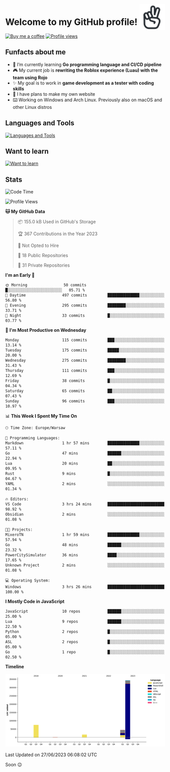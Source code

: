 <a href="https://iconoir.com">
  <picture>
    <source media="(prefers-color-scheme: dark)" srcset="./img/peace-hand-dark.svg">
    <img alt="Peace Hand" align="right" width="16%" src="./img/peace-hand-light.svg">
  </picture>
</a>

# Welcome to my GitHub profile!

[![Buy me a coffee](https://img.shields.io/badge/Buy_Me_A_Coffee-FFDD00?style=for-the-badge&logo=buy-me-a-coffee&logoColor=black)](https://bmc.link/mixerotn)
[![Profile views](https://komarev.com/ghpvc/?username=MixeroTN&color=0e75b6&style=for-the-badge)](#---)

## Funfacts about me

- 🌱 I’m currently learning **Go programming language and CI/CD pipeline**
- 🎮 My current job is **rewriting the Roblox experience (Luau) with the team using Rojo**
- ✨ My goal is to work in **game development as a tester with coding skills**
- 🍕 I have plans to make my own website
- ⌨️ Working on Windows and Arch Linux. Previously also on macOS and other Linux distros

## Languages and Tools

[![Languages and Tools](https://skillicons.dev/icons?i=lua,go,git,ts,html,css,githubactions,bash,powershell,py,cs,react)](https://skillicons.dev)

## Want to learn

[![Want to learn](https://skillicons.dev/icons?i=docker,rust,cpp,unreal,unity,vim,dart,jquery,nodejs)](https://skillicons.dev)

## Stats

<!--START_SECTION:waka-->
![Code Time](http://img.shields.io/badge/Code%20Time-3%20hrs%2026%20mins-blue)

![Profile Views](http://img.shields.io/badge/Profile%20Views-0-blue)

**🐱 My GitHub Data** 

> 📦 155.0 kB Used in GitHub's Storage 
 > 
> 🏆 367 Contributions in the Year 2023
 > 
> 🚫 Not Opted to Hire
 > 
> 📜 18 Public Repositories 
 > 
> 🔑 31 Private Repositories 
 > 
**I'm an Early 🐤** 

```text
🌞 Morning                50 commits          █░░░░░░░░░░░░░░░░░░░░░░░░   05.71 % 
🌆 Daytime                497 commits         ██████████████░░░░░░░░░░░   56.80 % 
🌃 Evening                295 commits         ████████░░░░░░░░░░░░░░░░░   33.71 % 
🌙 Night                  33 commits          █░░░░░░░░░░░░░░░░░░░░░░░░   03.77 % 
```
📅 **I'm Most Productive on Wednesday** 

```text
Monday                   115 commits         ███░░░░░░░░░░░░░░░░░░░░░░   13.14 % 
Tuesday                  175 commits         █████░░░░░░░░░░░░░░░░░░░░   20.00 % 
Wednesday                275 commits         ████████░░░░░░░░░░░░░░░░░   31.43 % 
Thursday                 111 commits         ███░░░░░░░░░░░░░░░░░░░░░░   12.69 % 
Friday                   38 commits          █░░░░░░░░░░░░░░░░░░░░░░░░   04.34 % 
Saturday                 65 commits          ██░░░░░░░░░░░░░░░░░░░░░░░   07.43 % 
Sunday                   96 commits          ███░░░░░░░░░░░░░░░░░░░░░░   10.97 % 
```


📊 **This Week I Spent My Time On** 

```text
🕑︎ Time Zone: Europe/Warsaw

💬 Programming Languages: 
Markdown                 1 hr 57 mins        ██████████████░░░░░░░░░░░   57.11 % 
Go                       47 mins             ██████░░░░░░░░░░░░░░░░░░░   22.94 % 
Lua                      20 mins             ██░░░░░░░░░░░░░░░░░░░░░░░   09.95 % 
Rust                     9 mins              █░░░░░░░░░░░░░░░░░░░░░░░░   04.67 % 
YAML                     2 mins              ░░░░░░░░░░░░░░░░░░░░░░░░░   01.34 % 

🔥 Editors: 
VS Code                  3 hrs 24 mins       █████████████████████████   98.92 % 
Obsidian                 2 mins              ░░░░░░░░░░░░░░░░░░░░░░░░░   01.08 % 

🐱‍💻 Projects: 
MixeroTN                 1 hr 59 mins        ██████████████░░░░░░░░░░░   57.94 % 
Go                       48 mins             ██████░░░░░░░░░░░░░░░░░░░   23.32 % 
PowerCitySimulator       36 mins             ████░░░░░░░░░░░░░░░░░░░░░   17.65 % 
Unknown Project          2 mins              ░░░░░░░░░░░░░░░░░░░░░░░░░   01.08 % 

💻 Operating System: 
Windows                  3 hrs 26 mins       █████████████████████████   100.00 % 
```

**I Mostly Code in JavaScript** 

```text
JavaScript               10 repos            ██████░░░░░░░░░░░░░░░░░░░   25.00 % 
Lua                      9 repos             ██████░░░░░░░░░░░░░░░░░░░   22.50 % 
Python                   2 repos             █░░░░░░░░░░░░░░░░░░░░░░░░   05.00 % 
ASL                      2 repos             █░░░░░░░░░░░░░░░░░░░░░░░░   05.00 % 
Go                       1 repo              █░░░░░░░░░░░░░░░░░░░░░░░░   02.50 % 
```



**Timeline**

![Lines of Code chart](https://raw.githubusercontent.com/MixeroTN/MixeroTN/main/assets/bar_graph.png)


 Last Updated on 27/06/2023 06:08:02 UTC
<!--END_SECTION:waka-->

Soon 😉

